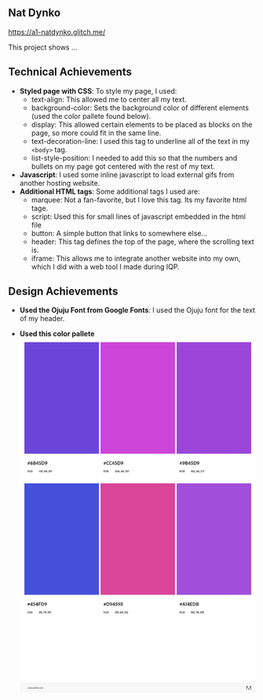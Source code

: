 ## Nat Dynko
https://a1-natdynko.glitch.me/

This project shows ...

## Technical Achievements
- **Styled page with CSS**: To style my page, I used:
    * text-align: This allowed me to center all my text.
    * background-color: Sets the background color of different elements (used the color pallete found below).
    * display: This allowed certain elements to be placed as blocks on the page, so more could fit in the same line.
    * text-decoration-line: I used this tag to underline all of the text in my `<body>` tag.
    * list-style-position: I needed to add this so that the numbers and bullets on my page got centered with the rest of my text.
- **Javascript**: I used some inline javascript to load external gifs from another hosting website.
- **Additional HTML tags**: Some additional tags I used are:
    * marquee: Not a fan-favorite, but I love this tag. Its my favorite html tage.
    * script: Used this for small lines of javascript embedded in the html file
    * button: A simple button that links to somewhere else...
    * header: This tag defines the top of the page, where the scrolling text is.
    * iframe: This allows me to integrate another website into my own, which I did with a web tool I made during IQP.

## Design Achievements
- **Used the Ojuju Font from Google Fonts**: I used the Ojuju font for the text of my header.

- **Used this color pallete**
![alt text](color-theme.jpeg "Title")
